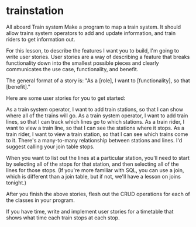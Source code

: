 # trainstation
All aboard
Train system Make a program to map a train system. It should allow trains system operators to add and update information, and train riders to get information out.

For this lesson, to describe the features I want you to build, I'm going to write user stories. User stories are a way of describing a feature that breaks functionality down into the smallest possible pieces and clearly communicates the use case, functionality, and benefit.

The general format of a story is: "As a [role], I want to [functionality], so that [benefit]."

Here are some user stories for you to get started:

As a train system operator, I want to add train stations, so that I can show where all of the trains will go. As a train system operator, I want to add train lines, so that I can track which lines go to which stations. As a train rider, I want to view a train line, so that I can see the stations where it stops. As a train rider, I want to view a train station, so that I can see which trains come to it. There's a many-to-many relationship between stations and lines. I'd suggest calling your join table stops.

When you want to list out the lines at a particular station, you'll need to start by selecting all of the stops for that station, and then selecting all of the lines for those stops. (If you're more familiar with SQL, you can use a join, which is different than a join table, but if not, we'll have a lesson on joins tonight.)

After you finish the above stories, flesh out the CRUD operations for each of the classes in your program.

If you have time, write and implement user stories for a timetable that shows what time each train stops at each stop.
